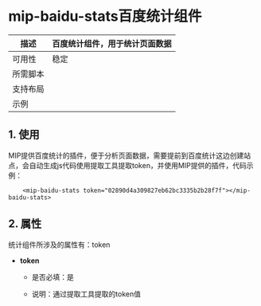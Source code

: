 # mip-baidu-stats百度统计组件

描述|百度统计组件，用于统计页面数据
----|----
可用性|稳定
所需脚本|
支持布局| 
示例| 

## 1. 使用

MIP提供百度统计的插件，便于分析页面数据，需要提前到百度统计这边创建站点，会自动生成js代码使用提取工具提取token，并使用MIP提供的插件，代码示例：

```
    <mip-baidu-stats token="02890d4a309827eb62bc3335b2b28f7f"></mip-baidu-stats>
```

## 2. 属性

统计组件所涉及的属性有：token

- **token**

	- 是否必填：是

    - 说明：通过提取工具提取的token值

